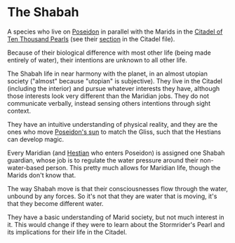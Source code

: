 # The Shabah

A species who live on [Poseidon](../World/Poseidon.md) in parallel with the Marids in the [Citadel of Ten Thousand Pearls](../World/Poseidon/Citadel.md) (see their [section](../World/Poseidon/Citadel.md#the-shabah) in the Citadel file).

Because of their biological difference with most other life (being made entirely of water), their intentions are unknown to all other life.

The Shabah life in near harmony with the planet, in an almost utopian society ("almost" because "utopian" is subjective). They live in the Citadel (including the interior) and pursue whatever interests they have, although those interests look very different than the Maridian jobs. They do not communicate verbally, instead sensing others intentions through sight context.

They have an intuitive understanding of physical reality, and they are the ones who move [Poseidon's sun](../World/Gliss.md) to match the Gliss, such that the Hestians can develop magic.

Every Maridian (and [Hestian](../World/Hestia.md) who enters Poseidon) is assigned one Shabah guardian, whose job is to regulate the water pressure around their non-water-based person. This pretty much allows for Maridian life, though the Marids don't know that.

The way Shabah move is that their consciousnesses flow through the water, unbound by any forces. So it's not that they are water that is moving, it's that they become different water.

They have a basic understanding of Marid society, but not much interest in it. This would change if they were to learn about the Stormrider's Pearl and its implications for their life in the Citadel.
